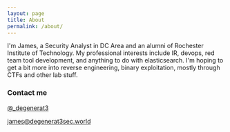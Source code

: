 ```yaml
---
layout: page
title: About
permalink: /about/
---
```


I'm James, a Security Analyst in DC Area and an alumni of Rochester Institute of Technology. My professional interests include IR, devops, red team tool development, and anything to do with elasticsearch.  I'm hoping to get a bit more into reverse engineering, binary exploitation, mostly through CTFs and other lab stuff.


### Contact me
[@_degenerat3](https://twitter.com/_degenerat3)  

[james@degenerat3sec.world](mailto:james@degenerat3sec.world)